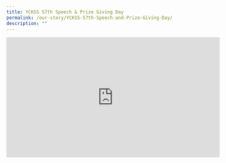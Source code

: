 ```yaml
---
title: YCKSS 57th Speech & Prize Giving Day
permalink: /our-story/YCKSS-57th-Speech-and-Prize-Giving-Day/
description: ""
---
```

<iframe width="560" height="315" src="https://www.youtube.com/embed/R418QSu2fCM" title="YouTube video player" frameborder="0" allow="accelerometer; autoplay; clipboard-write; encrypted-media; gyroscope; picture-in-picture" allowfullscreen></iframe>